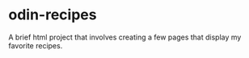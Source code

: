 # odin-recipes

A brief html project that involves creating a few pages that display my favorite recipes.
